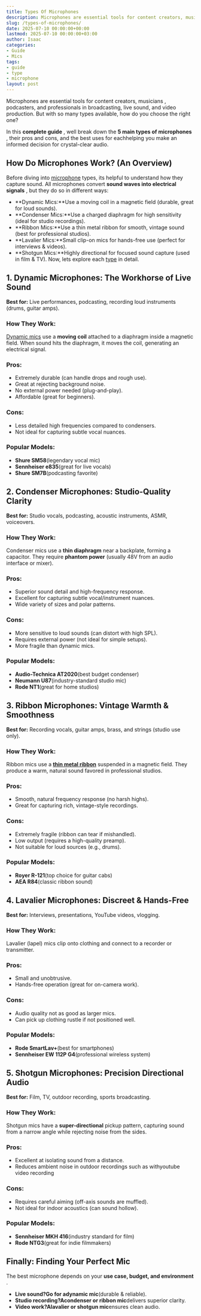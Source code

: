 ```yaml
---
title: Types Of Microphones
description: Microphones are essential tools for content creators, musicians , podcasters, and professionals in broadcasting, live sound, and video production.
slug: /types-of-microphones/
date: 2025-07-10 00:00:00+00:00
lastmod: 2025-07-10 00:00:00+03:00
author: Isaac
categories:
- Guide
- Mics
tags:
- guide
- type
- microphone
layout: post
---
```

Microphones are essential tools for content creators,
musicians
, podcasters, and professionals in broadcasting, live sound, and video production. But with so many types available, how do you choose the right one?

In this
**complete guide**
, well break down the
**5 main types of microphones**
, their pros and cons, and the best uses for eachhelping you make an informed decision for crystal-clear audio.
## **How Do Microphones Work? (An Overview)**
Before diving into [microphone](https://pestpolicy.com/microphone-polar-patterns/) types, its helpful to understand how they capture sound. All microphones convert
**sound waves into electrical signals**
, but they do so in different ways:
- **Dynamic Mics:**Use a moving coil in a magnetic field (durable, great for loud sounds).
- **Condenser Mics:**Use a charged diaphragm for high sensitivity (ideal for studio recordings).
- **Ribbon Mics:**Use a thin metal ribbon for smooth, vintage sound (best for professional studios).
- **Lavalier Mics:**Small clip-on mics for hands-free use (perfect for interviews & videos).
- **Shotgun Mics:**Highly directional for focused sound capture (used in film & TV).
Now, lets explore each [type](https://pestpolicy.com/different-types-of-gutters/) in detail.
## **1. Dynamic Microphones: The Workhorse of Live Sound**
**Best for:**
Live performances, podcasting, recording loud instruments (drums, guitar amps).
### **How They Work:**
[Dynamic mics](https://pestpolicy.com/best-dynamic-microphone-for-podcasting/)
use a
**moving coil**
attached to a diaphragm inside a magnetic field. When sound hits the diaphragm, it moves the coil, generating an electrical signal.
### **Pros:**
- Extremely durable (can handle drops and rough use).
- Great at rejecting background noise.
- No external power needed (plug-and-play).
- Affordable (great for beginners).
### **Cons:**
- Less detailed high frequencies compared to condensers.
- Not ideal for capturing subtle vocal nuances.
### **Popular Models:**
- **Shure SM58**(legendary vocal mic)
- **Sennheiser e835**(great for live vocals)
- **Shure SM7B**(podcasting favorite)
## **2. Condenser Microphones: Studio-Quality Clarity**
**Best for:**
Studio vocals, podcasting, acoustic instruments, ASMR, voiceovers.
### **How They Work:**
Condenser mics
use a
**thin diaphragm**
near a backplate, forming a capacitor. They require
**phantom power**
(usually 48V from an audio interface or mixer).
### **Pros:**
- Superior sound detail and high-frequency response.
- Excellent for capturing subtle vocal/instrument nuances.
- Wide variety of sizes and polar patterns.
### **Cons:**
- More sensitive to loud sounds (can distort with high SPL).
- Requires external power (not ideal for simple setups).
- More fragile than dynamic mics.
### **Popular Models:**
- **Audio-Technica AT2020**(best budget condenser)
- **Neumann U87**(industry-standard studio mic)
- **Rode NT1**(great for home studios)
## **3. Ribbon Microphones: Vintage Warmth & Smoothness**
**Best for:**
Recording vocals, guitar amps, brass, and strings (studio use only).
### **How They Work:**
Ribbon mics use a
[**thin metal ribbon**](https://en.wikipedia.org/wiki/Ribbon_microphone)
suspended in a magnetic field. They produce a warm, natural sound favored in professional studios.
### **Pros:**
- Smooth, natural frequency response (no harsh highs).
- Great for capturing rich, vintage-style recordings.
### **Cons:**
- Extremely fragile (ribbon can tear if mishandled).
- Low output (requires a high-quality preamp).
- Not suitable for loud sources (e.g., drums).
### **Popular Models:**
- **Royer R-121**(top choice for guitar cabs)
- **AEA R84**(classic ribbon sound)
## **4. Lavalier Microphones: Discreet & Hands-Free**
**Best for:**
Interviews, presentations, YouTube videos, vlogging.
### **How They Work:**
Lavalier (lapel) mics
clip onto clothing and connect to a recorder or transmitter.
### **Pros:**
- Small and unobtrusive.
- Hands-free operation (great for on-camera work).
### **Cons:**
- Audio quality not as good as larger mics.
- Can pick up clothing rustle if not positioned well.
### **Popular Models:**
- **Rode SmartLav+**(best for smartphones)
- **Sennheiser EW 112P G4**(professional wireless system)
## **5. Shotgun Microphones: Precision Directional Audio**
**Best for:**
Film, TV, outdoor recording, sports broadcasting.
### **How They Work:**
Shotgun mics have a
**super-directional**
pickup pattern, capturing sound from a narrow angle while rejecting noise from the sides.
### **Pros:**
- Excellent at isolating sound from a distance.
- Reduces ambient noise in outdoor recordings such as withyoutube video recording
### **Cons:**
- Requires careful aiming (off-axis sounds are muffled).
- Not ideal for indoor acoustics (can sound hollow).
### **Popular Models:**
- **Sennheiser MKH 416**(industry standard for film)
- **Rode NTG3**(great for indie filmmakers)
## **Finally: Finding Your Perfect Mic**
The best microphone depends on your
**use case, budget, and environment**
.
- **Live sound?**Go for a**dynamic mic**(durable & reliable).
- **Studio recording?**A**condenser or ribbon mic**delivers superior clarity.
- **Video work?**A**lavalier or shotgun mic**ensures clean audio.